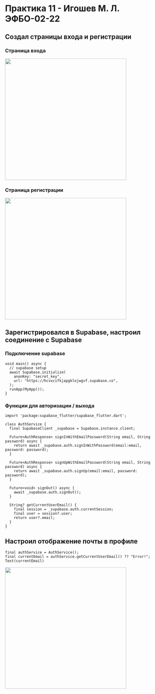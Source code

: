 # Практика 11 - Игошев М. Л. ЭФБО-02-22

## Создал страницы входа и регистрации

### Страница входа
<kbd>
<img src="https://github.com/user-attachments/assets/72709bbf-793d-485e-84d0-de423a4cb2c1" height="400">
</kbd>

### Страница регистрации 
<kbd>
<img src="https://github.com/user-attachments/assets/132e85b4-858b-4b15-b261-feda1c8cb618" height="400">
</kbd>

## Зарегистрировался в Supabase, настроил соединение с Supabase

### Подключение supabase
```
void main() async {
  // supabase setup
  await Supabase.initialize(
    anonKey: "secret_key",
    url: "https://hcvxcifkjapgklojwgvf.supabase.co",
  );
  runApp(MyApp());
}
```

### Функции для авторизации / выхода 

```
import 'package:supabase_flutter/supabase_flutter.dart';

class AuthService {
  final SupabaseClient _supabase = Supabase.instance.client;

  Future<AuthResponse> signInWithEmailPassword(String email, String password) async {
    return await _supabase.auth.signInWithPassword(email:email, password: password);
  }

  Future<AuthResponse> signUpWithEmailPassword(String email, String password) async {
    return await _supabase.auth.signUp(email:email, password: password);
  }

  Future<void> signOut() async {
    await _supabase.auth.signOut();
  }

  String? getCurrentUserEmail() {
    final session = _supabase.auth.currentSession;
    final user = session?.user;
    return user?.email;
  }
}
```

## Настроил отображение почты в профиле
```
final authService = AuthService();
final currentEmail = authService.getCurrentUserEmail() ?? "Error!";
Text(currentEmail)
```
<kbd>
<img src="https://github.com/user-attachments/assets/9d79c4cc-dcea-4bf7-917f-bf564cbcf937" height="400">
</kbd>
